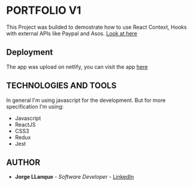 # PORTFOLIO V1
This Project was builded to demostrate how to use React Context, Hooks with external APIs like Paypal and Asos. [Look at here](https://yourfriendlystore.netlify.app/)

## Deployment
 The app was upload on netlify, you can visit the app [here](https://yourfriendlystore.netlify.app/)

## TECHNOLOGIES AND TOOLS
 In general I'm using javascript for the development. But for more specification I'm using:
 * Javascript
 * ReactJS
 * CSS3
 * Redux
 * Jest

## AUTHOR
* **Jorge LLanque** - *Software Developer* - [LinkedIn](https://www.linkedin.com/in/jorgellanque)
